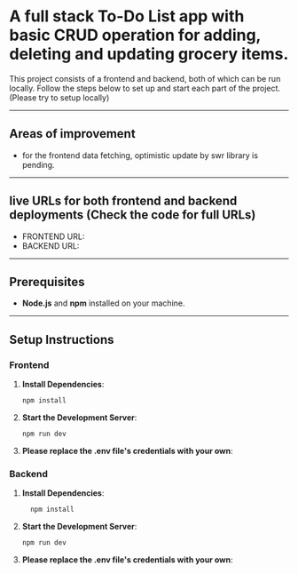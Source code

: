 # A full stack To-Do List app with basic CRUD operation for adding, deleting and updating grocery items.

This project consists of a frontend and backend, both of which can be run locally. Follow the steps below to set up and start each part of the project. (Please try to setup locally)


---

## Areas of improvement

- for the frontend data fetching, optimistic update by swr library is pending.

---

## live URLs for both frontend and backend deployments (Check the code for full URLs)

- FRONTEND URL: 
- BACKEND URL: 

---


## Prerequisites

- **Node.js** and **npm** installed on your machine.

---

## Setup Instructions

### Frontend


1. **Install Dependencies**:
   ```bash
   npm install

2. **Start the Development Server**:
   ```bash
   npm run dev

3. **Please replace the .env file's credentials with your own**:


### Backend


1. **Install Dependencies**:
   ```bash
     npm install

2. **Start the Development Server**:
   ```bash
   npm run dev     

3. **Please replace the .env file's credentials with your own**: